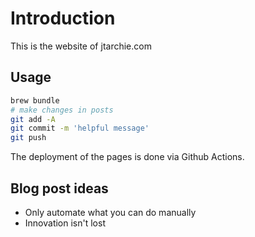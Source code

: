 # Introduction

This is the website of jtarchie.com

## Usage

```bash
brew bundle
# make changes in posts
git add -A
git commit -m 'helpful message'
git push
```

The deployment of the pages is done via Github Actions.

## Blog post ideas

- Only automate what you can do manually
- Innovation isn't lost
